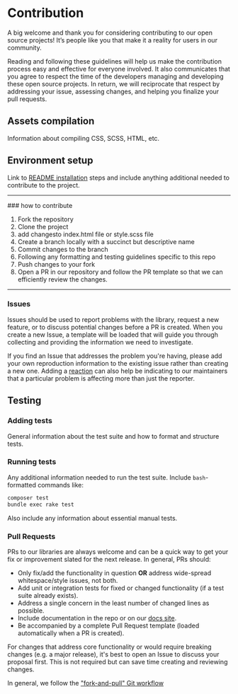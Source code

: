 # Contribution

A big welcome and thank you for considering contributing to our open source projects! It’s people like you that make it a reality for users in our community.

Reading and following these guidelines will help us make the contribution process easy and effective for everyone involved. It also communicates that you agree to respect the time of the developers managing and developing these open source projects. In return, we will reciprocate that respect by addressing your issue, assessing changes, and helping you finalize your pull requests.


## Assets compilation

Information about compiling CSS, SCSS, HTML, etc.



## Environment setup

Link to [README installation](README.md#installation) steps and include anything additional needed to contribute to the project.


<hr>
### how to contribute

1. Fork the repository 
2. Clone the project 
3. add changesto index.html file or style.scss file
4. Create a branch locally with a succinct but descriptive name
5. Commit changes to the branch
6. Following any formatting and testing guidelines specific to this repo
7. Push changes to your fork
8. Open a PR in our repository and follow the PR template so that we can efficiently review the changes.

<hr>
  
### Issues

Issues should be used to report problems with the library, request a new feature, or to discuss potential changes before a PR is created. When you create a new Issue, a template will be loaded that will guide you through collecting and providing the information we need to investigate.

If you find an Issue that addresses the problem you're having, please add your own reproduction information to the existing issue rather than creating a new one. Adding a [reaction](https://github.blog/2016-03-10-add-reactions-to-pull-requests-issues-and-comments/) can also help be indicating to our maintainers that a particular problem is affecting more than just the reporter.


## Testing


### Adding tests

General information about the test suite and how to format and structure tests.

### Running tests

Any additional information needed to run the test suite. Include `bash`-formatted commands like:

```bash
composer test
bundle exec rake test
```

Also include any information about essential manual tests.


### Pull Requests

PRs to our libraries are always welcome and can be a quick way to get your fix or improvement slated for the next release. In general, PRs should:

- Only fix/add the functionality in question **OR** address wide-spread whitespace/style issues, not both.
- Add unit or integration tests for fixed or changed functionality (if a test suite already exists).
- Address a single concern in the least number of changed lines as possible.
- Include documentation in the repo or on our [docs site](https://auth0.com/docs).
- Be accompanied by a complete Pull Request template (loaded automatically when a PR is created).

For changes that address core functionality or would require breaking changes (e.g. a major release), it's best to open an Issue to discuss your proposal first. This is not required but can save time creating and reviewing changes.

In general, we follow the ["fork-and-pull" Git workflow](https://github.com/susam/gitpr)



    
